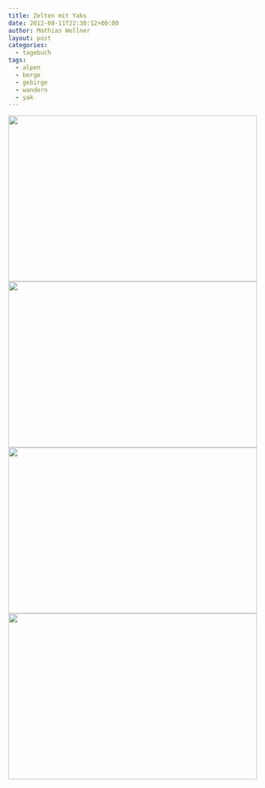 ```yaml
---
title: Zelten mit Yaks
date: 2012-08-11T22:30:12+00:00
author: Mathias Wellner
layout: post
categories:
  - tagebuch
tags:
  - alpen
  - berge
  - gebirge
  - wandern
  - yak
---
```

<img src="https://lh4.googleusercontent.com/-_hNFquKccHc/UDqFS7CCCBI/AAAAAAAAAf0/A3cVG44x6HU/s800/MW_20120811_3066.jpg" width="500" height="333" />
<img src="https://lh5.googleusercontent.com/-YieVJgF7b1g/UDqFTWBB7pI/AAAAAAAAAgI/q9W0Fu1uh04/s800/MW_20120812_3095.jpg" width="500" height="333" />
<img src="https://lh4.googleusercontent.com/-JnDXZEPHqzE/UDqFShs3f7I/AAAAAAAAAfs/AFtYxSdANMQ/s800/MW_20120811_3034.jpg" width="500" height="333" />
<img src="https://lh4.googleusercontent.com/-HCgaYLiHV8E/UDqFSWIMmyI/AAAAAAAAAfw/2Xb4462RsYg/s800/MW_20120811_3046.jpg" width="500" height="333" />

